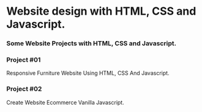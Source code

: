 # Website design with HTML, CSS and Javascript.
### Some Website Projects with HTML, CSS and Javascript.

### Project #01
Responsive Furniture Website Using HTML, CSS And Javascript.

### Project #02
Create Website Ecommerce Vanilla Javascript.
